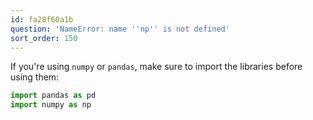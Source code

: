 ```yaml
---
id: fa28f60a1b
question: 'NameError: name ''np'' is not defined'
sort_order: 150
---
```


If you're using `numpy` or `pandas`, make sure to import the libraries before using them:

```python
import pandas as pd
import numpy as np
```